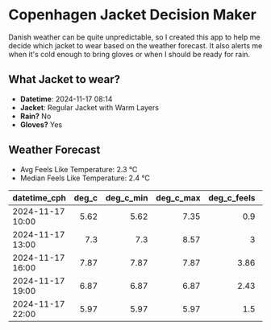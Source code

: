 
# Copenhagen Jacket Decision Maker

Danish weather can be quite unpredictable, so I created this app to help me decide which jacket to wear based on the weather forecast. 
It also alerts me when it's cold enough to bring gloves or when I should be ready for rain.

## What Jacket to wear?

- **Datetime**: 2024-11-17 08:14
- **Jacket**: Regular Jacket with Warm Layers
- **Rain?** No
- **Gloves?** Yes

## Weather Forecast
- Avg Feels Like Temperature: 2.3 °C
- Median Feels Like Temperature: 2.4 °C

| datetime_cph     |   deg_c |   deg_c_min |   deg_c_max |   deg_c_feels | weather   | wind   | rain   |
|:-----------------|--------:|------------:|------------:|--------------:|:----------|:-------|:-------|
| 2024-11-17 10:00 |    5.62 |        5.62 |        7.35 |          0.9  | Clouds    | High   | None   |
| 2024-11-17 13:00 |    7.3  |        7.3  |        8.57 |          3    | Clouds    | High   | None   |
| 2024-11-17 16:00 |    7.87 |        7.87 |        7.87 |          3.86 | Clouds    | High   | None   |
| 2024-11-17 19:00 |    6.87 |        6.87 |        6.87 |          2.43 | Clouds    | High   | None   |
| 2024-11-17 22:00 |    5.97 |        5.97 |        5.97 |          1.5  | Clear     | High   | None   |
        